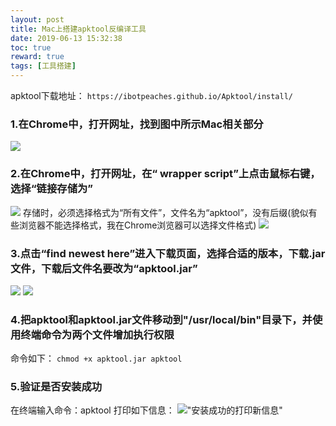 ```yaml
---
layout: post
title: Mac上搭建apktool反编译工具
date: 2019-06-13 15:32:38
toc: true
reward: true
tags: [工具搭建]
---
```

apktool下载地址：
`https://ibotpeaches.github.io/Apktool/install/`
<!--more-->
### 1.在Chrome中，打开网址，找到图中所示Mac相关部分
![](https://upload-images.jianshu.io/upload_images/13001414-2bdaae4cafcb975b.jpg?imageMogr2/auto-orient/strip%7CimageView2/2/w/1000/format/webp)
### 2.在Chrome中，打开网址，在“ wrapper script”上点击鼠标右键，选择“链接存储为”
![](https://upload-images.jianshu.io/upload_images/13001414-fb0faffd01c74a08.jpg?imageMogr2/auto-orient/strip%7CimageView2/2/w/1000/format/webp)
存储时，必须选择格式为“所有文件”，文件名为“apktool”，没有后缀(貌似有些浏览器不能选择格式，我在Chrome浏览器可以选择文件格式)
 ![](https://upload-images.jianshu.io/upload_images/13001414-217bcc315f02b99f.jpg?imageMogr2/auto-orient/strip%7CimageView2/2/w/1000/format/webp)
### 3.点击“find newest here”进入下载页面，选择合适的版本，下载.jar文件，下载后文件名要改为“apktool.jar”
 ![](https://upload-images.jianshu.io/upload_images/13001414-16b2c8e8c0b1dc31.jpg?imageMogr2/auto-orient/strip%7CimageView2/2/w/1000/format/webp)
 ![](https://upload-images.jianshu.io/upload_images/13001414-ae3dbce397cce0b3.jpg?imageMogr2/auto-orient/strip%7CimageView2/2/w/1000/format/webp)

### 4.把apktool和apktool.jar文件移动到"/usr/local/bin"目录下，并使用终端命令为两个文件增加执行权限
命令如下：
`chmod +x apktool.jar apktool`
### 5.验证是否安装成功
在终端输入命令：apktool
打印如下信息：
!["安装成功的打印新信息"](https://upload-images.jianshu.io/upload_images/13001414-04f34069ad67bbb0.jpg?imageMogr2/auto-orient/strip%7CimageView2/2/w/1000/format/webp '安装成功的打印新信息')